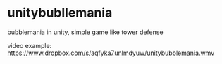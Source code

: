 unitybubllemania
================

bubblemania in unity, simple game like tower defense

video example: https://www.dropbox.com/s/aqfyka7unlmdyuw/unitybubblemania.wmv
